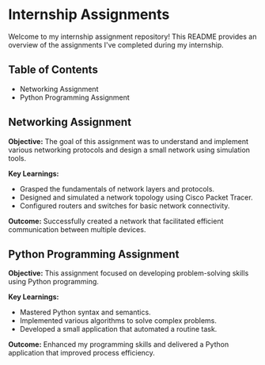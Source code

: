 # Internship Assignments

Welcome to my internship assignment repository! This README provides an overview of the assignments I've completed during my internship. 

## Table of Contents
- Networking Assignment
- Python Programming Assignment

## Networking Assignment
**Objective:** The goal of this assignment was to understand and implement various networking protocols and design a small network using simulation tools.

**Key Learnings:**
- Grasped the fundamentals of network layers and protocols.
- Designed and simulated a network topology using Cisco Packet Tracer.
- Configured routers and switches for basic network connectivity.

**Outcome:** Successfully created a network that facilitated efficient communication between multiple devices.

## Python Programming Assignment
**Objective:** This assignment focused on developing problem-solving skills using Python programming.

**Key Learnings:**
- Mastered Python syntax and semantics.
- Implemented various algorithms to solve complex problems.
- Developed a small application that automated a routine task.

**Outcome:** Enhanced my programming skills and delivered a Python application that improved process efficiency.
